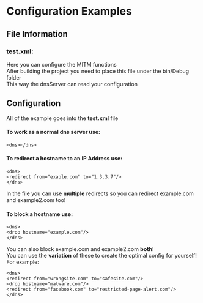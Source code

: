 # Configuration Examples
## File Information
### test.xml:
Here you can configure the MITM functions  
After building the project you need to place this file under the bin/Debug folder  
This way the dnsServer can read your configuration
## Configuration
All of the example goes into the **test.xml** file  
#### To work as a normal dns server use:
`<dns></dns>`

#### To redirect a hostname to an IP Address use:
```
<dns>
<redirect from="exaple.com" to="1.3.3.7"/>
</dns>
```
In the file you can use **multiple** redirects so you can redirect example.com and example2.com too!  

#### To block a hostname use:
```
<dns>
<drop hostname="example.com"/>
</dns>
```
You can also block example.com and example2.com **both**!  
You can use the **variation** of these to create the optimal config for yourself!  
For example:  
```
<dns>
<redirect from="wrongsite.com" to="safesite.com"/>
<drop hostname="malware.com"/>
<redirect from="facebook.com" to="restricted-page-alert.com"/>
</dns>
```
